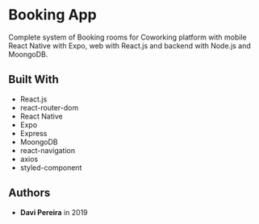 # Booking App
Complete system of Booking rooms for Coworking platform with mobile React Native with Expo, web with React.js and backend with Node.js and MoongoDB.

## Built With

* React.js
* react-router-dom
* React Native
* Expo
* Express
* MoongoDB
* react-navigation
* axios
* styled-component

## Authors

* **Davi Pereira** in 2019 
